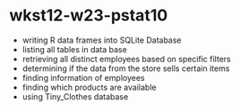 # wkst12-w23-pstat10
- writing R data frames into SQLite Database
- listing all tables in data base
- retrieving all distinct employees based on specific filters
- determining if the data from the store sells certain items
- finding information of employees
- finding which products are available
- using Tiny_Clothes database
